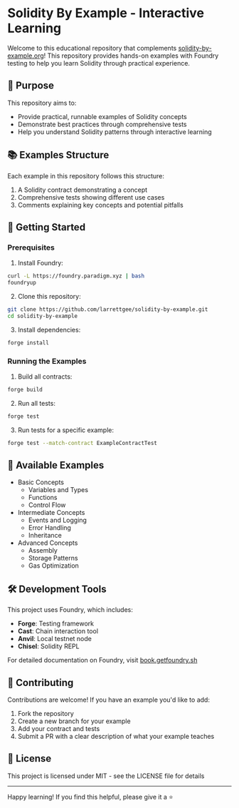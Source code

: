 # Solidity By Example - Interactive Learning

Welcome to this educational repository that complements [solidity-by-example.org](https://solidity-by-example.org)! This repository provides hands-on examples with Foundry testing to help you learn Solidity through practical experience.

## 🎯 Purpose

This repository aims to:
- Provide practical, runnable examples of Solidity concepts
- Demonstrate best practices through comprehensive tests
- Help you understand Solidity patterns through interactive learning

## 📚 Examples Structure

Each example in this repository follows this structure:
1. A Solidity contract demonstrating a concept
2. Comprehensive tests showing different use cases
3. Comments explaining key concepts and potential pitfalls

## 🚀 Getting Started

### Prerequisites

1. Install Foundry:
```bash
curl -L https://foundry.paradigm.xyz | bash
foundryup
```

2. Clone this repository:
```bash
git clone https://github.com/larrettgee/solidity-by-example.git
cd solidity-by-example
```

3. Install dependencies:
```bash
forge install
```

### Running the Examples

1. Build all contracts:
```bash
forge build
```

2. Run all tests:
```bash
forge test
```

3. Run tests for a specific example:
```bash
forge test --match-contract ExampleContractTest
```

## 📖 Available Examples

- Basic Concepts
  - Variables and Types
  - Functions
  - Control Flow
- Intermediate Concepts
  - Events and Logging
  - Error Handling
  - Inheritance
- Advanced Concepts
  - Assembly
  - Storage Patterns
  - Gas Optimization

## 🛠 Development Tools

This project uses Foundry, which includes:
- **Forge**: Testing framework
- **Cast**: Chain interaction tool
- **Anvil**: Local testnet node
- **Chisel**: Solidity REPL

For detailed documentation on Foundry, visit [book.getfoundry.sh](https://book.getfoundry.sh/)

## 🤝 Contributing

Contributions are welcome! If you have an example you'd like to add:
1. Fork the repository
2. Create a new branch for your example
3. Add your contract and tests
4. Submit a PR with a clear description of what your example teaches

## 📝 License

This project is licensed under MIT - see the LICENSE file for details

---

Happy learning! If you find this helpful, please give it a ⭐️